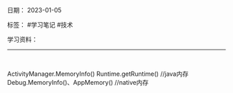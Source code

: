 日期： 2023-01-05

标签： #学习笔记 #技术

学习资料： 


---
<br>

ActivityManager.MemoryInfo()
Runtime.getRuntime() //java内存
Debug.MemoryInfo()、AppMemory() //native内存